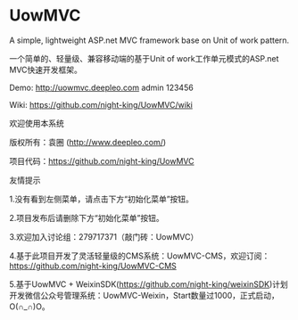 # UowMVC

A simple, lightweight ASP.net MVC framework base on Unit of work pattern. 

一个简单的、轻量级、兼容移动端的基于Unit of work工作单元模式的ASP.net MVC快速开发框架。

Demo: http://uowmvc.deepleo.com  admin 123456

Wiki: https://github.com/night-king/UowMVC/wiki


欢迎使用本系统

版权所有：袁圈 (http://www.deepleo.com/)

项目代码：https://github.com/night-king/UowMVC

友情提示

1.没有看到左侧菜单，请点击下方“初始化菜单”按钮。

2.项目发布后请删除下方“初始化菜单”按钮。

3.欢迎加入讨论组：279717371（敲门砖：UowMVC）

4.基于此项目开发了灵活轻量级的CMS系统：UowMVC-CMS，欢迎订阅：https://github.com/night-king/UowMVC-CMS

5.基于UowMVC + WeixinSDK(https://github.com/night-king/weixinSDK)计划开发微信公众号管理系统：UowMVC-Weixin，Start数量过1000，正式启动，O(∩_∩)O。
